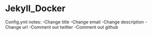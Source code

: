 # Jekyll_Docker

Config.yml notes:
-Change title
-Change email
-Change description
-Change url
-Comment out twitter
-Comment out github
